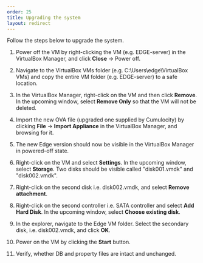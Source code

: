 ```yaml
---
order: 25
title: Upgrading the system
layout: redirect
---
```


Follow the steps below to upgrade the system. 

1. Power off the VM by right-clicking the VM (e.g. EDGE-server) in the VirtualBox Manager, and click **Close** -> Power off. 

2. Navigate to the VirtualBox VMs folder (e.g. C:\Users\edge\VirtualBox VMs) and copy the entire VM folder (e.g. EDGE-server) to a safe location.

3. In the VirtualBox Manager, right-click on the VM and then click **Remove**. In the upcoming window, select **Remove Only** so that the VM will not be deleted. 

4. Import the new OVA file (upgraded one supplied by Cumulocity) by clicking  **File** -> **Import Appliance** in the VirtualBox Manager, and browsing for it. 

5. The new Edge version should now be visible in the VirtualBox Manager in powered-off state. 

6. Right-click on the VM and select **Settings**. In the upcoming window, select **Storage**. Two disks should be visible called "disk001.vmdk" and "disk002.vmdk". 

7. Right-click on the second disk i.e. disk002.vmdk, and select **Remove attachment**. 

8. Right-click on the second controller i.e. SATA controller and select **Add Hard Disk**. In the upcoming window, select **Choose existing disk**. 

9. In the explorer, navigate to the Edge VM folder. Select the secondary disk, i.e. disk002.vmdk, and click **OK**.

10. Power on the VM by clicking the **Start** button. 

11. Verify, whether DB and property files are intact and unchanged.
